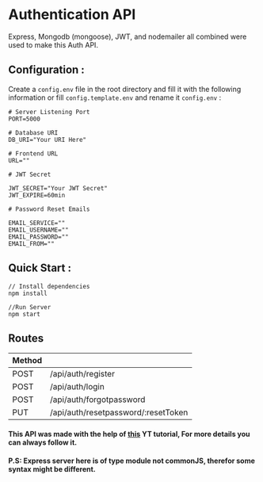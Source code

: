 # Authentication API

Express, Mongodb (mongoose), JWT, and nodemailer all combined were used to make this Auth API.

## Configuration :
Create a ```config.env``` file in the root directory and fill it with the following information or fill ```config.template.env``` and rename it ```config.env``` :

```
# Server Listening Port
PORT=5000

# Database URI
DB_URI="Your URI Here"

# Frontend URL
URL=""

# JWT Secret

JWT_SECRET="Your JWT Secret"
JWT_EXPIRE=60min

# Password Reset Emails

EMAIL_SERVICE=""
EMAIL_USERNAME=""
EMAIL_PASSWORD=""
EMAIL_FROM=""

```

## Quick Start :

```
// Install dependencies 
npm install

//Run Server
npm start 

```

## Routes

| Method |                                     |
|--------|-------------------------------------|
| POST   | /api/auth/register                  |
| POST   | /api/auth/login                     |
| POST   | /api/auth/forgotpassword            |
| PUT    | /api/auth/resetpassword/:resetToken |

#### This API was made with the help of [this](https://www.youtube.com/watch?v=h6fOErvWIGI) YT tutorial, For more details you can always follow it.
#### P.S: Express server here is of type module not commonJS, therefor some syntax might be different.